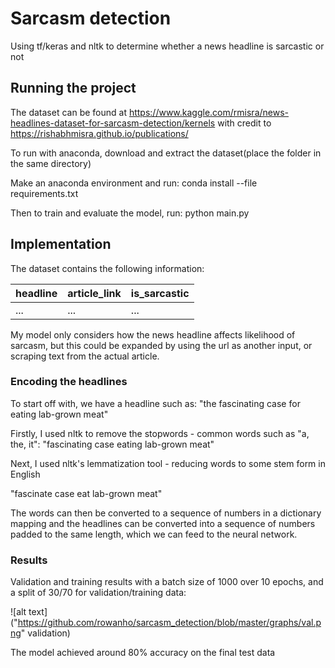 # Sarcasm detection

Using tf/keras and nltk to determine whether a news headline is sarcastic or not

## Running the project
The dataset can be found at https://www.kaggle.com/rmisra/news-headlines-dataset-for-sarcasm-detection/kernels
with credit to https://rishabhmisra.github.io/publications/

To run with anaconda, download and extract the dataset(place the folder in the same directory)

Make an anaconda environment and run:
  conda install --file requirements.txt

Then to train and evaluate the model, run:
  python main.py


## Implementation

The dataset contains the following information:

| headline | article_link | is_sarcastic |
| -------- | ------------ | ------------ |
| ...      |  ...         | ...          |

My model only considers how the news headline affects likelihood of sarcasm, but this could be
expanded by using the url as another input, or scraping text from the actual article.


### Encoding the headlines

To start off with, we have a headline such as:
  "the fascinating case for eating lab-grown meat"

Firstly, I used nltk to remove the stopwords - common words such as "a, the, it":
  "fascinating case eating lab-grown meat"

Next, I used nltk's lemmatization tool - reducing words to some stem form in English

  "fascinate case eat lab-grown meat"

The words can then be converted to a sequence of numbers in a dictionary mapping and the headlines
can be converted into a sequence of numbers padded to the same length, which we can feed to the neural network.


### Results

Validation and training results with a batch size of 1000 over 10 epochs, and a split of
30/70 for validation/training data:

![alt text]("https://github.com/rowanho/sarcasm_detection/blob/master/graphs/val.png" validation)

The model achieved around 80% accuracy on the final test data
